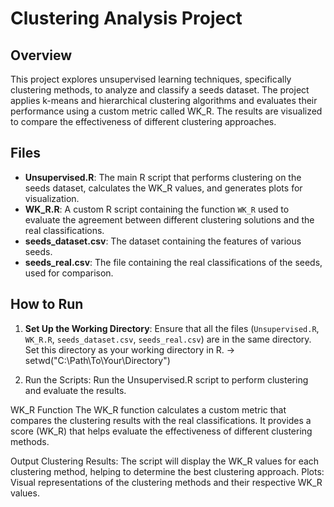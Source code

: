 # Clustering Analysis Project

## Overview
This project explores unsupervised learning techniques, specifically clustering methods, to analyze and classify a seeds dataset. The project applies k-means and hierarchical clustering algorithms and evaluates their performance using a custom metric called WK_R. The results are visualized to compare the effectiveness of different clustering approaches.

## Files
- **Unsupervised.R**: The main R script that performs clustering on the seeds dataset, calculates the WK_R values, and generates plots for visualization.
- **WK_R.R**: A custom R script containing the function `WK_R` used to evaluate the agreement between different clustering solutions and the real classifications.
- **seeds_dataset.csv**: The dataset containing the features of various seeds.
- **seeds_real.csv**: The file containing the real classifications of the seeds, used for comparison.

## How to Run
1. **Set Up the Working Directory**:
   Ensure that all the files (`Unsupervised.R`, `WK_R.R`, `seeds_dataset.csv`, `seeds_real.csv`) are in the same directory. Set this directory as your working directory in R. -> setwd("C:\\Path\\To\\Your\\Directory")  

3. Run the Scripts:
   Run the Unsupervised.R script to perform clustering and evaluate the results.

WK_R Function
The WK_R function calculates a custom metric that compares the clustering results with the real classifications. It provides a score (WK_R) that helps evaluate the effectiveness of different clustering methods.

Output
Clustering Results: The script will display the WK_R values for each clustering method, helping to determine the best clustering approach.
Plots: Visual representations of the clustering methods and their respective WK_R values.
